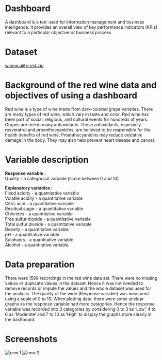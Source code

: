 # Dashboard 
A dashboard is a tool used for information management and business intelligence. It provides 
an overall view of key performance indicators (KPIs) relevant to a particular objective or business 
process.
  
# Dataset 
[winequality-red.zip](https://github.com/ChaminduSenanayake/Dash_Boad_Python/files/6601373/winequality-red.zip)
  
# Background of the red wine data and objectives of using a dashboard
Red wine is a type of wine made from dark-colored grape varieties. There are many types of red 
wine, which vary in taste and color. Red wine has been part of social, religious, and cultural 
events for hundreds of years. Grapes are rich in many antioxidants. These antioxidants, 
especially resveratrol and proanthocyanidins, are believed to be responsible for the health 
benefits of red wine. Proanthocyanidins may reduce oxidative damage in the body. They may 
also help prevent heart disease and cancer. 
  
# Variable description
**Response variable :**  
Quality - a categorical variable (score between 0 and 10)

**Explanatory variables :**  
Fixed acidity - a quantitative variable  
Volatile acidity - a quantitative variable  
Citric acid - a quantitative variable  
Residual sugar - a quantitative variable  
Chlorides - a quantitative variable  
Free sulfur dioxide - a quantitative variable  
Total sulfur dioxide - a quantitative variable  
Density - a quantitative variable  
pH - a quantitative variable  
Sulphates - a quantitative variable  
Alcohol - a quantitative variable  

# Data preparation
There were 1599 recordings in the red wine data set. There were no missing values or duplicate 
values in the dataset. Hence it was not needed to remove records or impute the values and the 
whole dataset was used for the analysis.
The quality of the wine (Response variable) was measured using a scale of 0 to 10. When plotting 
data, there were some unclear graphs as the response variable had more categories. Hence the 
response variable was recorded into 3 categories by considering 0 to 3 as ‘Low’, 4 to 6 as 
‘Moderate’ and 7 to 10 as ‘High’ to display the graphs more clearly in the dashboard.

# Screenshots
![new 1](https://user-images.githubusercontent.com/78223836/120867043-b6653700-c5ae-11eb-8946-311d98bf9962.PNG)
![new 2](https://user-images.githubusercontent.com/78223836/120867047-b9f8be00-c5ae-11eb-8143-61ac3bc47728.PNG)



